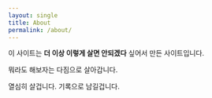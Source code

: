 ```yaml
---
layout: single
title: About
permalink: /about/
---
```


이 사이트는 **더 이상 이렇게 살면 안되겠다** 싶어서 만든 사이트입니다.

뭐라도 해보자는 다짐으로 살아갑니다.

열심히 살겁니다. 기록으로 남길겁니다.